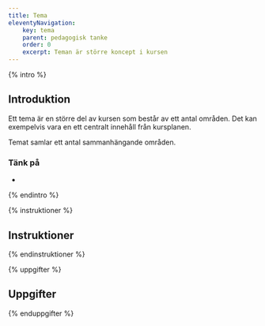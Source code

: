 ```yaml
---
title: Tema
eleventyNavigation:
    key: tema
    parent: pedagogisk tanke
    order: 0
    excerpt: Teman är större koncept i kursen
---
```


{% intro %}

## Introduktion

Ett tema är en större del av kursen som består av ett antal områden. Det kan exempelvis vara en
ett centralt innehåll från kursplanen.

Temat samlar ett antal sammanhängande områden.

### Tänk på

-

{% endintro %}

{% instruktioner %}

## Instruktioner

{% endinstruktioner %}

{% uppgifter %}

## Uppgifter

{% enduppgifter %}
